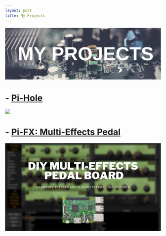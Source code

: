 ```yaml
---
layout: post
title: My Projects
---
```


![](https://github.com/AnthonyTippy/Images/blob/master/My%20Projects.png?raw=true?raw=true)


# - [Pi-Hole](https://anthonytippy.github.io/Pi-Hole-DNS-For-Dummies/)
![](https://cdn-images-1.medium.com/max/800/1*-RCw0DPPVuRd_DplQfHBGQ.png)


# - [Pi-FX: Multi-Effects Pedal](https://anthonytippy.github.io/Multi-Effects-Pi-dle-Board/)
![](https://github.com/AnthonyTippy/Images/blob/master/Pedal%20Board%20Banner.png?raw=true)
